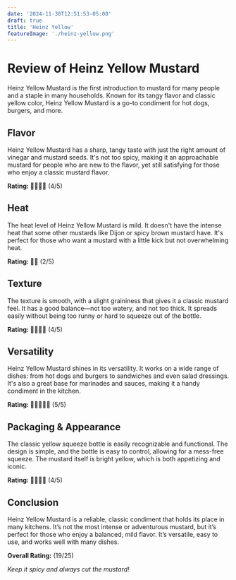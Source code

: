 ```yaml
---
date: '2024-11-30T12:51:53-05:00'
draft: true
title: 'Heinz Yellow'
featureImage: './heinz-yellow.png'
---
```

<!-- ![heinz yellow](./heinz-yellow.png) -->

# Review of Heinz Yellow Mustard

Heinz Yellow Mustard is the first introduction to mustard for many people and a staple in many households. Known for its tangy flavor and classic yellow color, Heinz Yellow Mustard is a go-to condiment for hot dogs, burgers, and more.

## Flavor
Heinz Yellow Mustard has a sharp, tangy taste with just the right amount of vinegar and mustard seeds. It's not too spicy, making it an approachable mustard for people who are new to the flavor, yet still satisfying for those who enjoy a classic mustard flavor.

**Rating: 🥄🥄🥄🥄** (4/5)

## Heat
The heat level of Heinz Yellow Mustard is mild. It doesn't have the intense heat that some other mustards like Dijon or spicy brown mustard have. It's perfect for those who want a mustard with a little kick but not overwhelming heat.

**Rating: 🥄🥄** (2/5)

## Texture
The texture is smooth, with a slight graininess that gives it a classic mustard feel. It has a good balance—not too watery, and not too thick. It spreads easily without being too runny or hard to squeeze out of the bottle.

**Rating: 🥄🥄🥄🥄** (4/5)

## Versatility
Heinz Yellow Mustard shines in its versatility. It works on a wide range of dishes: from hot dogs and burgers to sandwiches and even salad dressings. It's also a great base for marinades and sauces, making it a handy condiment in the kitchen.

**Rating: 🥄🥄🥄🥄🥄** (5/5)

## Packaging & Appearance
The classic yellow squeeze bottle is easily recognizable and functional. The design is simple, and the bottle is easy to control, allowing for a mess-free squeeze. The mustard itself is bright yellow, which is both appetizing and iconic.

**Rating: 🥄🥄🥄🥄** (4/5)

## Conclusion
Heinz Yellow Mustard is a reliable, classic condiment that holds its place in many kitchens. It’s not the most intense or adventurous mustard, but it’s perfect for those who enjoy a balanced, mild flavor. It’s versatile, easy to use, and works well with many dishes.


**Overall Rating:** (19/25)

*Keep it spicy and always cut the mustard!*